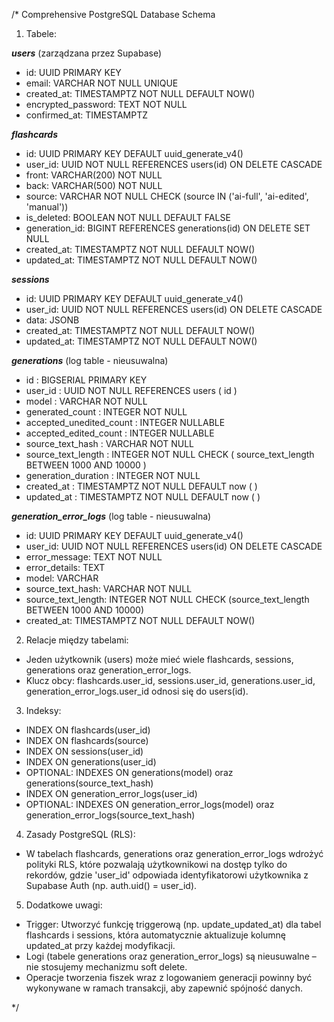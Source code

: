 /*
Comprehensive PostgreSQL Database Schema

1. Tabele:

***users*** (zarządzana przez Supabase)
- id: UUID PRIMARY KEY 
- email: VARCHAR NOT NULL UNIQUE
- created_at: TIMESTAMPTZ NOT NULL DEFAULT NOW()
- encrypted_password: TEXT NOT NULL
- confirmed_at: TIMESTAMPTZ

***flashcards***
- id: UUID PRIMARY KEY DEFAULT uuid_generate_v4()
- user_id: UUID NOT NULL REFERENCES users(id) ON DELETE CASCADE
- front: VARCHAR(200) NOT NULL
- back: VARCHAR(500) NOT NULL
- source: VARCHAR NOT NULL CHECK (source IN ('ai-full', 'ai-edited', 'manual'))
- is_deleted: BOOLEAN NOT NULL DEFAULT FALSE
- generation_id: BIGINT REFERENCES generations(id) ON DELETE SET NULL
- created_at: TIMESTAMPTZ NOT NULL DEFAULT NOW()
- updated_at: TIMESTAMPTZ NOT NULL DEFAULT NOW()

***sessions***
- id: UUID PRIMARY KEY DEFAULT uuid_generate_v4()
- user_id: UUID NOT NULL REFERENCES users(id) ON DELETE CASCADE
- data: JSONB
- created_at: TIMESTAMPTZ NOT NULL DEFAULT NOW()
- updated_at: TIMESTAMPTZ NOT NULL DEFAULT NOW()

***generations*** (log table - nieusuwalna)
- id : BIGSERIAL PRIMARY KEY
- user_id : UUID NOT NULL REFERENCES users ( id )
- model : VARCHAR NOT NULL
- generated_count : INTEGER NOT NULL
- accepted_unedited_count : INTEGER NULLABLE
- accepted_edited_count : INTEGER NULLABLE
- source_text_hash : VARCHAR NOT NULL
- source_text_length : INTEGER NOT NULL CHECK ( source_text_length BETWEEN 1000 AND 10000 )
- generation_duration : INTEGER NOT NULL
- created_at : TIMESTAMPTZ NOT NULL DEFAULT now ( )
- updated_at : TIMESTAMPTZ NOT NULL DEFAULT now ( )

***generation_error_logs*** (log table - nieusuwalna)
- id: UUID PRIMARY KEY DEFAULT uuid_generate_v4()
- user_id: UUID NOT NULL REFERENCES users(id) ON DELETE CASCADE
- error_message: TEXT NOT NULL
- error_details: TEXT
- model: VARCHAR
- source_text_hash: VARCHAR NOT NULL
- source_text_length: INTEGER NOT NULL CHECK (source_text_length BETWEEN 1000 AND 10000)
- created_at: TIMESTAMPTZ NOT NULL DEFAULT NOW()

2. Relacje między tabelami:
- Jeden użytkownik (users) może mieć wiele flashcards, sessions, generations oraz generation_error_logs.
- Klucz obcy: flashcards.user_id, sessions.user_id, generations.user_id, generation_error_logs.user_id odnosi się do users(id).

3. Indeksy:
- INDEX ON flashcards(user_id)
- INDEX ON flashcards(source)
- INDEX ON sessions(user_id)
- INDEX ON generations(user_id)
- OPTIONAL: INDEXES ON generations(model) oraz generations(source_text_hash)
- INDEX ON generation_error_logs(user_id)
- OPTIONAL: INDEXES ON generation_error_logs(model) oraz generation_error_logs(source_text_hash)

4. Zasady PostgreSQL (RLS):
- W tabelach flashcards, generations oraz generation_error_logs wdrożyć polityki RLS, które pozwalają użytkownikowi na dostęp tylko do rekordów,
gdzie 'user_id' odpowiada identyfikatorowi użytkownika z Supabase Auth (np. auth.uid() = user_id).

5. Dodatkowe uwagi:
- Trigger: Utworzyć funkcję triggerową (np. update_updated_at) dla tabel flashcards i sessions, która automatycznie aktualizuje kolumnę updated_at przy każdej modyfikacji.
- Logi (tabele generations oraz generation_error_logs) są nieusuwalne – nie stosujemy mechanizmu soft delete.
- Operacje tworzenia fiszek wraz z logowaniem generacji powinny być wykonywane w ramach transakcji, aby zapewnić spójność danych.

*/ 